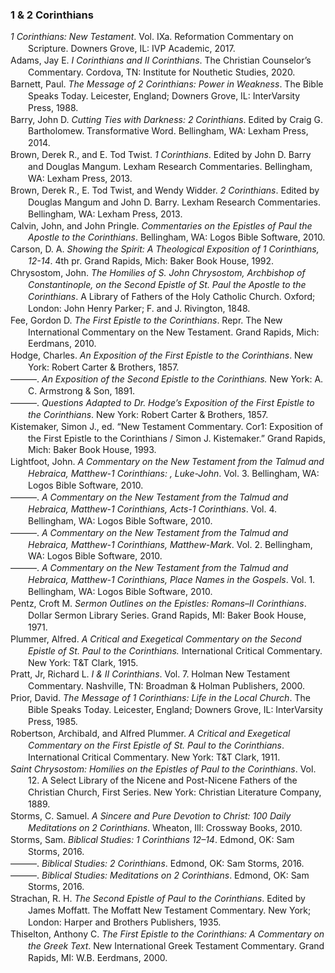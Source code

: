 ### 1 & 2 Corinthians

<div class="csl-bib-body" style="line-height: 1.35; margin-left: 2em; text-indent:-2em;">
  <div class="csl-entry"><i>1 Corinthians: New Testament</i>. Vol. IXa. Reformation Commentary on Scripture. Downers Grove, IL: IVP Academic, 2017.</div>
  <span class="Z3988" title="url_ver=Z39.88-2004&amp;ctx_ver=Z39.88-2004&amp;rfr_id=info%3Asid%2Fzotero.org%3A2&amp;rft_val_fmt=info%3Aofi%2Ffmt%3Akev%3Amtx%3Abook&amp;rft.genre=book&amp;rft.btitle=1%20Corinthians%3A%20New%20Testament&amp;rft.place=Downers%20Grove%2C%20IL&amp;rft.publisher=IVP%20Academic&amp;rft.series=Reformation%20Commentary%20on%20Scripture&amp;rft.date=2017"></span>
  <div class="csl-entry">Adams, Jay E. <i>I Corinthians and II Corinthians</i>. The Christian Counselor’s Commentary. Cordova, TN: Institute for Nouthetic Studies, 2020.</div>
  <span class="Z3988" title="url_ver=Z39.88-2004&amp;ctx_ver=Z39.88-2004&amp;rfr_id=info%3Asid%2Fzotero.org%3A2&amp;rft_val_fmt=info%3Aofi%2Ffmt%3Akev%3Amtx%3Abook&amp;rft.genre=book&amp;rft.btitle=I%20Corinthians%20and%20II%20Corinthians&amp;rft.place=Cordova%2C%20TN&amp;rft.publisher=Institute%20for%20Nouthetic%20Studies&amp;rft.series=The%20Christian%20Counselor%E2%80%99s%20Commentary&amp;rft.aufirst=Jay%20E.&amp;rft.aulast=Adams&amp;rft.au=Jay%20E.%20Adams&amp;rft.date=2020"></span>
  <div class="csl-entry">Barnett, Paul. <i>The Message of 2 Corinthians: Power in Weakness</i>. The Bible Speaks Today. Leicester, England; Downers Grove, IL: InterVarsity Press, 1988.</div>
  <span class="Z3988" title="url_ver=Z39.88-2004&amp;ctx_ver=Z39.88-2004&amp;rfr_id=info%3Asid%2Fzotero.org%3A2&amp;rft_val_fmt=info%3Aofi%2Ffmt%3Akev%3Amtx%3Abook&amp;rft.genre=book&amp;rft.btitle=The%20message%20of%202%20Corinthians%3A%20power%20in%20weakness&amp;rft.place=Leicester%2C%20England%3B%20Downers%20Grove%2C%20IL&amp;rft.publisher=InterVarsity%20Press&amp;rft.series=The%20Bible%20Speaks%20Today&amp;rft.aufirst=Paul&amp;rft.aulast=Barnett&amp;rft.au=Paul%20Barnett&amp;rft.date=1988"></span>
  <div class="csl-entry">Barry, John D. <i>Cutting Ties with Darkness: 2 Corinthians</i>. Edited by Craig G. Bartholomew. Transformative Word. Bellingham, WA: Lexham Press, 2014.</div>
  <span class="Z3988" title="url_ver=Z39.88-2004&amp;ctx_ver=Z39.88-2004&amp;rfr_id=info%3Asid%2Fzotero.org%3A2&amp;rft_val_fmt=info%3Aofi%2Ffmt%3Akev%3Amtx%3Abook&amp;rft.genre=book&amp;rft.btitle=Cutting%20Ties%20with%20Darkness%3A%202%20Corinthians&amp;rft.place=Bellingham%2C%20WA&amp;rft.publisher=Lexham%20Press&amp;rft.series=Transformative%20Word&amp;rft.aufirst=John%20D.&amp;rft.aulast=Barry&amp;rft.au=John%20D.%20Barry&amp;rft.au=Craig%20G.%20Bartholomew&amp;rft.date=2014"></span>
  <div class="csl-entry">Brown, Derek R., and E. Tod Twist. <i>1 Corinthians</i>. Edited by John D. Barry and Douglas Mangum. Lexham Research Commentaries. Bellingham, WA: Lexham Press, 2013.</div>
  <span class="Z3988" title="url_ver=Z39.88-2004&amp;ctx_ver=Z39.88-2004&amp;rfr_id=info%3Asid%2Fzotero.org%3A2&amp;rft_val_fmt=info%3Aofi%2Ffmt%3Akev%3Amtx%3Abook&amp;rft.genre=book&amp;rft.btitle=1%20Corinthians&amp;rft.place=Bellingham%2C%20WA&amp;rft.publisher=Lexham%20Press&amp;rft.series=Lexham%20Research%20Commentaries&amp;rft.aufirst=Derek%20R.&amp;rft.aulast=Brown&amp;rft.au=Derek%20R.%20Brown&amp;rft.au=E.%20Tod%20Twist&amp;rft.au=John%20D.%20Barry&amp;rft.au=Douglas%20Mangum&amp;rft.date=2013"></span>
  <div class="csl-entry">Brown, Derek R., E. Tod Twist, and Wendy Widder. <i>2 Corinthians</i>. Edited by Douglas Mangum and John D. Barry. Lexham Research Commentaries. Bellingham, WA: Lexham Press, 2013.</div>
  <span class="Z3988" title="url_ver=Z39.88-2004&amp;ctx_ver=Z39.88-2004&amp;rfr_id=info%3Asid%2Fzotero.org%3A2&amp;rft_val_fmt=info%3Aofi%2Ffmt%3Akev%3Amtx%3Abook&amp;rft.genre=book&amp;rft.btitle=2%20Corinthians&amp;rft.place=Bellingham%2C%20WA&amp;rft.publisher=Lexham%20Press&amp;rft.series=Lexham%20Research%20Commentaries&amp;rft.aufirst=Derek%20R.&amp;rft.aulast=Brown&amp;rft.au=Derek%20R.%20Brown&amp;rft.au=E.%20Tod%20Twist&amp;rft.au=Wendy%20Widder&amp;rft.au=Douglas%20Mangum&amp;rft.au=John%20D.%20Barry&amp;rft.date=2013"></span>
  <div class="csl-entry">Calvin, John, and John Pringle. <i>Commentaries on the Epistles of Paul the Apostle to the Corinthians</i>. Bellingham, WA: Logos Bible Software, 2010.</div>
  <span class="Z3988" title="url_ver=Z39.88-2004&amp;ctx_ver=Z39.88-2004&amp;rfr_id=info%3Asid%2Fzotero.org%3A2&amp;rft_val_fmt=info%3Aofi%2Ffmt%3Akev%3Amtx%3Abook&amp;rft.genre=book&amp;rft.btitle=Commentaries%20on%20the%20Epistles%20of%20Paul%20the%20Apostle%20to%20the%20Corinthians&amp;rft.place=Bellingham%2C%20WA&amp;rft.publisher=Logos%20Bible%20Software&amp;rft.aufirst=John&amp;rft.aulast=Calvin&amp;rft.au=John%20Calvin&amp;rft.au=John%20Pringle&amp;rft.date=2010"></span>
  <div class="csl-entry">Carson, D. A. <i>Showing the Spirit: A Theological Exposition of 1 Corinthians, 12-14</i>. 4th pr. Grand Rapids, Mich: Baker Book House, 1992.</div>
  <span class="Z3988" title="url_ver=Z39.88-2004&amp;ctx_ver=Z39.88-2004&amp;rfr_id=info%3Asid%2Fzotero.org%3A2&amp;rft_id=urn%3Aisbn%3A978-0-8010-2521-1&amp;rft_val_fmt=info%3Aofi%2Ffmt%3Akev%3Amtx%3Abook&amp;rft.genre=book&amp;rft.btitle=Showing%20the%20spirit%3A%20a%20theological%20exposition%20of%201%20Corinthians%2C%2012-14&amp;rft.place=Grand%20Rapids%2C%20Mich&amp;rft.publisher=Baker%20Book%20House&amp;rft.edition=4th%20pr&amp;rft.aufirst=D.%20A.&amp;rft.aulast=Carson&amp;rft.au=D.%20A.%20Carson&amp;rft.date=1992&amp;rft.tpages=229&amp;rft.isbn=978-0-8010-2521-1&amp;rft.language=eng"></span>
  <div class="csl-entry">Chrysostom, John. <i>The Homilies of S. John Chrysostom, Archbishop of Constantinople, on the Second Epistle of St. Paul the Apostle to the Corinthians</i>. A Library of Fathers of the Holy Catholic Church. Oxford; London: John Henry Parker; F. and J. Rivington, 1848.</div>
  <span class="Z3988" title="url_ver=Z39.88-2004&amp;ctx_ver=Z39.88-2004&amp;rfr_id=info%3Asid%2Fzotero.org%3A2&amp;rft_val_fmt=info%3Aofi%2Ffmt%3Akev%3Amtx%3Abook&amp;rft.genre=book&amp;rft.btitle=The%20Homilies%20of%20S.%20John%20Chrysostom%2C%20Archbishop%20of%20Constantinople%2C%20on%20the%20Second%20Epistle%20of%20St.%20Paul%20the%20Apostle%20to%20the%20Corinthians&amp;rft.place=Oxford%3B%20London&amp;rft.publisher=John%20Henry%20Parker%3B%20F.%20and%20J.%20Rivington&amp;rft.series=A%20Library%20of%20Fathers%20of%20the%20Holy%20Catholic%20Church&amp;rft.aufirst=John&amp;rft.aulast=Chrysostom&amp;rft.au=John%20Chrysostom&amp;rft.date=1848"></span>
  <div class="csl-entry">Fee, Gordon D. <i>The First Epistle to the Corinthians</i>. Repr. The New International Commentary on the New Testament. Grand Rapids, Mich: Eerdmans, 2010.</div>
  <span class="Z3988" title="url_ver=Z39.88-2004&amp;ctx_ver=Z39.88-2004&amp;rfr_id=info%3Asid%2Fzotero.org%3A2&amp;rft_id=urn%3Aisbn%3A978-0-8028-2507-0&amp;rft_val_fmt=info%3Aofi%2Ffmt%3Akev%3Amtx%3Abook&amp;rft.genre=book&amp;rft.btitle=The%20First%20epistle%20to%20the%20Corinthians&amp;rft.place=Grand%20Rapids%2C%20Mich&amp;rft.publisher=Eerdmans&amp;rft.edition=Repr.&amp;rft.series=The%20new%20international%20commentary%20on%20the%20New%20Testament&amp;rft.aufirst=Gordon%20D.&amp;rft.aulast=Fee&amp;rft.au=Gordon%20D.%20Fee&amp;rft.date=2010&amp;rft.tpages=880&amp;rft.isbn=978-0-8028-2507-0&amp;rft.language=eng"></span>
  <div class="csl-entry">Hodge, Charles. <i>An Exposition of the First Epistle to the Corinthians</i>. New York: Robert Carter &amp; Brothers, 1857.</div>
  <span class="Z3988" title="url_ver=Z39.88-2004&amp;ctx_ver=Z39.88-2004&amp;rfr_id=info%3Asid%2Fzotero.org%3A2&amp;rft_val_fmt=info%3Aofi%2Ffmt%3Akev%3Amtx%3Abook&amp;rft.genre=book&amp;rft.btitle=An%20exposition%20of%20the%20First%20epistle%20to%20the%20Corinthians&amp;rft.place=New%20York&amp;rft.publisher=Robert%20Carter%20%26%20Brothers&amp;rft.aufirst=Charles&amp;rft.aulast=Hodge&amp;rft.au=Charles%20Hodge&amp;rft.date=1857"></span>
  <div class="csl-entry">———. <i>An Exposition of the Second Epistle to the Corinthians.</i> New York: A. C. Armstrong &amp; Son, 1891.</div>
  <span class="Z3988" title="url_ver=Z39.88-2004&amp;ctx_ver=Z39.88-2004&amp;rfr_id=info%3Asid%2Fzotero.org%3A2&amp;rft_val_fmt=info%3Aofi%2Ffmt%3Akev%3Amtx%3Abook&amp;rft.genre=book&amp;rft.btitle=An%20exposition%20of%20the%20Second%20epistle%20to%20the%20Corinthians.&amp;rft.place=New%20York&amp;rft.publisher=A.%20C.%20Armstrong%20%26%20Son&amp;rft.aufirst=Charles&amp;rft.aulast=Hodge&amp;rft.au=Charles%20Hodge&amp;rft.date=1891"></span>
  <div class="csl-entry">———. <i>Questions Adapted to Dr. Hodge’s Exposition of the First Epistle to the Corinthians</i>. New York: Robert Carter &amp; Brothers, 1857.</div>
  <span class="Z3988" title="url_ver=Z39.88-2004&amp;ctx_ver=Z39.88-2004&amp;rfr_id=info%3Asid%2Fzotero.org%3A2&amp;rft_val_fmt=info%3Aofi%2Ffmt%3Akev%3Amtx%3Abook&amp;rft.genre=book&amp;rft.btitle=Questions%20Adapted%20to%20Dr.%20Hodge%E2%80%99s%20Exposition%20of%20the%20First%20Epistle%20to%20the%20Corinthians&amp;rft.place=New%20York&amp;rft.publisher=Robert%20Carter%20%26%20Brothers&amp;rft.aufirst=Charles&amp;rft.aulast=Hodge&amp;rft.au=Charles%20Hodge&amp;rft.date=1857"></span>
  <div class="csl-entry">Kistemaker, Simon J., ed. “New Testament Commentary. Cor1: Exposition of the First Epistle to the Corinthians / Simon J. Kistemaker.” Grand Rapids, Mich: Baker Book House, 1993.</div>
  <span class="Z3988" title="url_ver=Z39.88-2004&amp;ctx_ver=Z39.88-2004&amp;rfr_id=info%3Asid%2Fzotero.org%3A2&amp;rft_id=urn%3Aisbn%3A978-0-8010-4114-3&amp;rft_val_fmt=info%3Aofi%2Ffmt%3Akev%3Amtx%3Abook&amp;rft.genre=bookitem&amp;rft.atitle=New%20Testament%20commentary.%20cor1%3A%20Exposition%20of%20the%20First%20Epistle%20to%20the%20Corinthians%20%2F%20Simon%20J.%20Kistemaker&amp;rft.place=Grand%20Rapids%2C%20Mich&amp;rft.publisher=Baker%20Book%20House&amp;rft.aufirst=Simon%20J.&amp;rft.aulast=Kistemaker&amp;rft.au=Simon%20J.%20Kistemaker&amp;rft.date=1993&amp;rft.isbn=978-0-8010-4114-3&amp;rft.language=eng"></span>
  <div class="csl-entry">Lightfoot, John. <i>A Commentary on the New Testament from the Talmud and Hebraica, Matthew-1 Corinthians: , Luke-John</i>. Vol. 3. Bellingham, WA: Logos Bible Software, 2010.</div>
  <span class="Z3988" title="url_ver=Z39.88-2004&amp;ctx_ver=Z39.88-2004&amp;rfr_id=info%3Asid%2Fzotero.org%3A2&amp;rft_val_fmt=info%3Aofi%2Ffmt%3Akev%3Amtx%3Abook&amp;rft.genre=book&amp;rft.btitle=A%20Commentary%20on%20the%20New%20Testament%20from%20the%20Talmud%20and%20Hebraica%2C%20Matthew-1%20Corinthians%3A%20%2C%20Luke-John&amp;rft.place=Bellingham%2C%20WA&amp;rft.publisher=Logos%20Bible%20Software&amp;rft.aufirst=John&amp;rft.aulast=Lightfoot&amp;rft.au=John%20Lightfoot&amp;rft.date=2010"></span>
  <div class="csl-entry">———. <i>A Commentary on the New Testament from the Talmud and Hebraica, Matthew-1 Corinthians, Acts-1 Corinthians</i>. Vol. 4. Bellingham, WA: Logos Bible Software, 2010.</div>
  <span class="Z3988" title="url_ver=Z39.88-2004&amp;ctx_ver=Z39.88-2004&amp;rfr_id=info%3Asid%2Fzotero.org%3A2&amp;rft_val_fmt=info%3Aofi%2Ffmt%3Akev%3Amtx%3Abook&amp;rft.genre=book&amp;rft.btitle=A%20commentary%20on%20the%20New%20Testament%20from%20the%20Talmud%20and%20Hebraica%2C%20Matthew-1%20Corinthians%2C%20Acts-1%20Corinthians&amp;rft.place=Bellingham%2C%20WA&amp;rft.publisher=Logos%20Bible%20Software&amp;rft.aufirst=John&amp;rft.aulast=Lightfoot&amp;rft.au=John%20Lightfoot&amp;rft.date=2010"></span>
  <div class="csl-entry">———. <i>A Commentary on the New Testament from the Talmud and Hebraica, Matthew-1 Corinthians, Matthew-Mark</i>. Vol. 2. Bellingham, WA: Logos Bible Software, 2010.</div>
  <span class="Z3988" title="url_ver=Z39.88-2004&amp;ctx_ver=Z39.88-2004&amp;rfr_id=info%3Asid%2Fzotero.org%3A2&amp;rft_val_fmt=info%3Aofi%2Ffmt%3Akev%3Amtx%3Abook&amp;rft.genre=book&amp;rft.btitle=A%20Commentary%20on%20the%20New%20Testament%20from%20the%20Talmud%20and%20Hebraica%2C%20Matthew-1%20Corinthians%2C%20Matthew-Mark&amp;rft.place=Bellingham%2C%20WA&amp;rft.publisher=Logos%20Bible%20Software&amp;rft.aufirst=John&amp;rft.aulast=Lightfoot&amp;rft.au=John%20Lightfoot&amp;rft.date=2010"></span>
  <div class="csl-entry">———. <i>A Commentary on the New Testament from the Talmud and Hebraica, Matthew-1 Corinthians, Place Names in the Gospels</i>. Vol. 1. Bellingham, WA: Logos Bible Software, 2010.</div>
  <span class="Z3988" title="url_ver=Z39.88-2004&amp;ctx_ver=Z39.88-2004&amp;rfr_id=info%3Asid%2Fzotero.org%3A2&amp;rft_val_fmt=info%3Aofi%2Ffmt%3Akev%3Amtx%3Abook&amp;rft.genre=book&amp;rft.btitle=A%20Commentary%20on%20the%20New%20Testament%20from%20the%20Talmud%20and%20Hebraica%2C%20Matthew-1%20Corinthians%2C%20Place%20Names%20in%20the%20Gospels&amp;rft.place=Bellingham%2C%20WA&amp;rft.publisher=Logos%20Bible%20Software&amp;rft.aufirst=John&amp;rft.aulast=Lightfoot&amp;rft.au=John%20Lightfoot&amp;rft.date=2010"></span>
  <div class="csl-entry">Pentz, Croft M. <i>Sermon Outlines on the Epistles: Romans–II Corinthians</i>. Dollar Sermon Library Series. Grand Rapids, MI: Baker Book House, 1971.</div>
  <span class="Z3988" title="url_ver=Z39.88-2004&amp;ctx_ver=Z39.88-2004&amp;rfr_id=info%3Asid%2Fzotero.org%3A2&amp;rft_val_fmt=info%3Aofi%2Ffmt%3Akev%3Amtx%3Abook&amp;rft.genre=book&amp;rft.btitle=Sermon%20Outlines%20on%20the%20Epistles%3A%20Romans%E2%80%93II%20Corinthians&amp;rft.place=Grand%20Rapids%2C%20MI&amp;rft.publisher=Baker%20Book%20House&amp;rft.series=Dollar%20Sermon%20Library%20Series&amp;rft.aufirst=Croft%20M.&amp;rft.aulast=Pentz&amp;rft.au=Croft%20M.%20Pentz&amp;rft.date=1971"></span>
  <div class="csl-entry">Plummer, Alfred. <i>A Critical and Exegetical Commentary on the Second Epistle of St. Paul to the Corinthians.</i> International Critical Commentary. New York: T&amp;T Clark, 1915.</div>
  <span class="Z3988" title="url_ver=Z39.88-2004&amp;ctx_ver=Z39.88-2004&amp;rfr_id=info%3Asid%2Fzotero.org%3A2&amp;rft_val_fmt=info%3Aofi%2Ffmt%3Akev%3Amtx%3Abook&amp;rft.genre=book&amp;rft.btitle=A%20critical%20and%20exegetical%20commentary%20on%20the%20Second%20epistle%20of%20St.%20Paul%20to%20the%20Corinthians.&amp;rft.place=New%20York&amp;rft.publisher=T%26T%20Clark&amp;rft.series=International%20Critical%20Commentary&amp;rft.aufirst=Alfred&amp;rft.aulast=Plummer&amp;rft.au=Alfred%20Plummer&amp;rft.date=1915"></span>
  <div class="csl-entry">Pratt, Jr, Richard L. <i>I &amp; II Corinthians</i>. Vol. 7. Holman New Testament Commentary. Nashville, TN: Broadman &amp; Holman Publishers, 2000.</div>
  <span class="Z3988" title="url_ver=Z39.88-2004&amp;ctx_ver=Z39.88-2004&amp;rfr_id=info%3Asid%2Fzotero.org%3A2&amp;rft_val_fmt=info%3Aofi%2Ffmt%3Akev%3Amtx%3Abook&amp;rft.genre=book&amp;rft.btitle=I%20%26%20II%20Corinthians&amp;rft.place=Nashville%2C%20TN&amp;rft.publisher=Broadman%20%26%20Holman%20Publishers&amp;rft.series=Holman%20New%20Testament%20Commentary&amp;rft.aufirst=Jr%2C%20Richard%20L.&amp;rft.aulast=Pratt&amp;rft.au=Jr%2C%20Richard%20L.%20Pratt&amp;rft.date=2000"></span>
  <div class="csl-entry">Prior, David. <i>The Message of 1 Corinthians: Life in the Local Church</i>. The Bible Speaks Today. Leicester, England; Downers Grove, IL: InterVarsity Press, 1985.</div>
  <span class="Z3988" title="url_ver=Z39.88-2004&amp;ctx_ver=Z39.88-2004&amp;rfr_id=info%3Asid%2Fzotero.org%3A2&amp;rft_val_fmt=info%3Aofi%2Ffmt%3Akev%3Amtx%3Abook&amp;rft.genre=book&amp;rft.btitle=The%20message%20of%201%20Corinthians%3A%20life%20in%20the%20local%20church&amp;rft.place=Leicester%2C%20England%3B%20Downers%20Grove%2C%20IL&amp;rft.publisher=InterVarsity%20Press&amp;rft.series=The%20Bible%20Speaks%20Today&amp;rft.aufirst=David&amp;rft.aulast=Prior&amp;rft.au=David%20Prior&amp;rft.date=1985"></span>
  <div class="csl-entry">Robertson, Archibald, and Alfred Plummer. <i>A Critical and Exegetical Commentary on the First Epistle of St. Paul to the Corinthians</i>. International Critical Commentary. New York: T&amp;T Clark, 1911.</div>
  <span class="Z3988" title="url_ver=Z39.88-2004&amp;ctx_ver=Z39.88-2004&amp;rfr_id=info%3Asid%2Fzotero.org%3A2&amp;rft_val_fmt=info%3Aofi%2Ffmt%3Akev%3Amtx%3Abook&amp;rft.genre=book&amp;rft.btitle=A%20critical%20and%20exegetical%20commentary%20on%20the%20First%20epistle%20of%20St.%20Paul%20to%20the%20Corinthians&amp;rft.place=New%20York&amp;rft.publisher=T%26T%20Clark&amp;rft.series=International%20Critical%20Commentary&amp;rft.aufirst=Archibald&amp;rft.aulast=Robertson&amp;rft.au=Archibald%20Robertson&amp;rft.au=Alfred%20Plummer&amp;rft.date=1911"></span>
  <div class="csl-entry"><i>Saint Chrysostom: Homilies on the Epistles of Paul to the Corinthians</i>. Vol. 12. A Select Library of the Nicene and Post-Nicene Fathers of the Christian Church, First Series. New York: Christian Literature Company, 1889.</div>
  <span class="Z3988" title="url_ver=Z39.88-2004&amp;ctx_ver=Z39.88-2004&amp;rfr_id=info%3Asid%2Fzotero.org%3A2&amp;rft_val_fmt=info%3Aofi%2Ffmt%3Akev%3Amtx%3Abook&amp;rft.genre=book&amp;rft.btitle=Saint%20Chrysostom%3A%20Homilies%20on%20the%20Epistles%20of%20Paul%20to%20the%20Corinthians&amp;rft.place=New%20York&amp;rft.publisher=Christian%20Literature%20Company&amp;rft.series=A%20Select%20Library%20of%20the%20Nicene%20and%20Post-Nicene%20Fathers%20of%20the%20Christian%20Church%2C%20First%20Series&amp;rft.date=1889"></span>
  <div class="csl-entry">Storms, C. Samuel. <i>A Sincere and Pure Devotion to Christ: 100 Daily Meditations on 2 Corinthians</i>. Wheaton, Ill: Crossway Books, 2010.</div>
  <span class="Z3988" title="url_ver=Z39.88-2004&amp;ctx_ver=Z39.88-2004&amp;rfr_id=info%3Asid%2Fzotero.org%3A2&amp;rft_id=urn%3Aisbn%3A978-1-4335-1311-4%20978-1-4335-1150-9%20978-1-4335-1151-6%20978-1-4335-1152-3%20978-1-4335-2382-3%20978-1-4335-1308-4%20978-1-4335-1309-1%20978-1-4335-1310-7%20978-1-4335-2252-9&amp;rft_val_fmt=info%3Aofi%2Ffmt%3Akev%3Amtx%3Abook&amp;rft.genre=book&amp;rft.btitle=A%20sincere%20and%20pure%20devotion%20to%20Christ%3A%20100%20daily%20meditations%20on%202%20Corinthians&amp;rft.place=Wheaton%2C%20Ill&amp;rft.publisher=Crossway%20Books&amp;rft.aufirst=C.%20Samuel&amp;rft.aulast=Storms&amp;rft.au=C.%20Samuel%20Storms&amp;rft.date=2010&amp;rft.tpages=2&amp;rft.isbn=978-1-4335-1311-4%20978-1-4335-1150-9%20978-1-4335-1151-6%20978-1-4335-1152-3%20978-1-4335-2382-3%20978-1-4335-1308-4%20978-1-4335-1309-1%20978-1-4335-1310-7%20978-1-4335-2252-9"></span>
  <div class="csl-entry">Storms, Sam. <i>Biblical Studies: 1 Corinthians 12–14</i>. Edmond, OK: Sam Storms, 2016.</div>
  <span class="Z3988" title="url_ver=Z39.88-2004&amp;ctx_ver=Z39.88-2004&amp;rfr_id=info%3Asid%2Fzotero.org%3A2&amp;rft_val_fmt=info%3Aofi%2Ffmt%3Akev%3Amtx%3Abook&amp;rft.genre=book&amp;rft.btitle=Biblical%20Studies%3A%201%20Corinthians%2012%E2%80%9314&amp;rft.place=Edmond%2C%20OK&amp;rft.publisher=Sam%20Storms&amp;rft.aufirst=Sam&amp;rft.aulast=Storms&amp;rft.au=Sam%20Storms&amp;rft.date=2016"></span>
  <div class="csl-entry">———. <i>Biblical Studies: 2 Corinthians</i>. Edmond, OK: Sam Storms, 2016.</div>
  <span class="Z3988" title="url_ver=Z39.88-2004&amp;ctx_ver=Z39.88-2004&amp;rfr_id=info%3Asid%2Fzotero.org%3A2&amp;rft_val_fmt=info%3Aofi%2Ffmt%3Akev%3Amtx%3Abook&amp;rft.genre=book&amp;rft.btitle=Biblical%20Studies%3A%202%20Corinthians&amp;rft.place=Edmond%2C%20OK&amp;rft.publisher=Sam%20Storms&amp;rft.aufirst=Sam&amp;rft.aulast=Storms&amp;rft.au=Sam%20Storms&amp;rft.date=2016"></span>
  <div class="csl-entry">———. <i>Biblical Studies: Meditations on 2 Corinthians</i>. Edmond, OK: Sam Storms, 2016.</div>
  <span class="Z3988" title="url_ver=Z39.88-2004&amp;ctx_ver=Z39.88-2004&amp;rfr_id=info%3Asid%2Fzotero.org%3A2&amp;rft_val_fmt=info%3Aofi%2Ffmt%3Akev%3Amtx%3Abook&amp;rft.genre=book&amp;rft.btitle=Biblical%20Studies%3A%20Meditations%20on%202%20Corinthians&amp;rft.place=Edmond%2C%20OK&amp;rft.publisher=Sam%20Storms&amp;rft.aufirst=Sam&amp;rft.aulast=Storms&amp;rft.au=Sam%20Storms&amp;rft.date=2016"></span>
  <div class="csl-entry">Strachan, R. H. <i>The Second Epistle of Paul to the Corinthians</i>. Edited by James Moffatt. The Moffatt New Testament Commentary. New York; London: Harper and Brothers Publishers, 1935.</div>
  <span class="Z3988" title="url_ver=Z39.88-2004&amp;ctx_ver=Z39.88-2004&amp;rfr_id=info%3Asid%2Fzotero.org%3A2&amp;rft_val_fmt=info%3Aofi%2Ffmt%3Akev%3Amtx%3Abook&amp;rft.genre=book&amp;rft.btitle=The%20Second%20Epistle%20of%20Paul%20to%20the%20Corinthians&amp;rft.place=New%20York%3B%20London&amp;rft.publisher=Harper%20and%20Brothers%20Publishers&amp;rft.series=The%20Moffatt%20New%20Testament%20Commentary&amp;rft.aufirst=R.%20H.&amp;rft.aulast=Strachan&amp;rft.au=R.%20H.%20Strachan&amp;rft.au=James%20Moffatt&amp;rft.date=1935"></span>
  <div class="csl-entry">Thiselton, Anthony C. <i>The First Epistle to the Corinthians: A Commentary on the Greek Text</i>. New International Greek Testament Commentary. Grand Rapids, MI: W.B. Eerdmans, 2000.</div>
  <span class="Z3988" title="url_ver=Z39.88-2004&amp;ctx_ver=Z39.88-2004&amp;rfr_id=info%3Asid%2Fzotero.org%3A2&amp;rft_val_fmt=info%3Aofi%2Ffmt%3Akev%3Amtx%3Abook&amp;rft.genre=book&amp;rft.btitle=The%20First%20Epistle%20to%20the%20Corinthians%3A%20a%20commentary%20on%20the%20Greek%20text&amp;rft.place=Grand%20Rapids%2C%20MI&amp;rft.publisher=W.B.%20Eerdmans&amp;rft.series=New%20International%20Greek%20Testament%20Commentary&amp;rft.aufirst=Anthony%20C.&amp;rft.aulast=Thiselton&amp;rft.au=Anthony%20C.%20Thiselton&amp;rft.date=2000"></span>
</div></body>